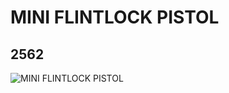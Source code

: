# MINI FLINTLOCK PISTOL
## 2562
![MINI FLINTLOCK PISTOL](https://lc-www-live-s.legocdn.com/media/bricks/5/2/4536847.jpg)